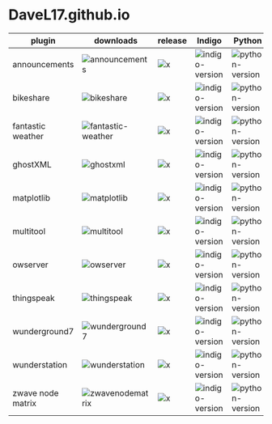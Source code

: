 # DaveL17.github.io

| plugin | downloads | release | Indigo | Python | Status |
|--------|-----------|---------|--------|--------|--------|
| announcements     | ![announcements](https://img.shields.io/github/downloads/DaveL17/announcements/latest/total.svg)         | ![x](https://img.shields.io/github/release/DaveL17/announcements.svg) | ![indigo-version](https://img.shields.io/badge/Indigo-7.0+-blueviolet.svg) | ![python-version](https://img.shields.io/badge/Python-2.7-darkgreen.svg) | ![plugin-status](https://img.shields.io/badge/Status-Healthy-00FF00.svg) |
| bikeshare         | ![bikeshare](https://img.shields.io/github/downloads/DaveL17/bikeshare/latest/total.svg)                 | ![x](https://img.shields.io/github/release/DaveL17/bikeshare.svg) | ![indigo-version](https://img.shields.io/badge/Indigo-7.0+-blueviolet.svg) | ![python-version](https://img.shields.io/badge/Python-2.7-darkgreen.svg) |  ![python-version](https://img.shields.io/badge/Python-2.7-darkgreen.svg) |
| fantastic weather | ![fantastic-weather](https://img.shields.io/github/downloads/DaveL17/fantastic-weather/latest/total.svg) | ![x](https://img.shields.io/github/release/DaveL17/fantastic-weather.svg) | ![indigo-version](https://img.shields.io/badge/Indigo-7.0+-blueviolet.svg) | ![python-version](https://img.shields.io/badge/Python-2.7-darkgreen.svg) | ![plugin-status](https://img.shields.io/badge/Status-On%20Life%20Support-FF7F7F.svg) |
| ghostXML          | ![ghostxml](https://img.shields.io/github/downloads/indigodomotics/ghostxml/latest/total.svg)            | ![x](https://img.shields.io/github/release/indigodomotics/ghostxml.svg) | ![indigo-version](https://img.shields.io/badge/Indigo-7.0+-blueviolet.svg) | ![python-version](https://img.shields.io/badge/Python-2.7-darkgreen.svg) | ![python-version](https://img.shields.io/badge/Python-2.7-darkgreen.svg) |
| matplotlib        | ![matplotlib](https://img.shields.io/github/downloads/DaveL17/matplotlib/latest/total.svg)               | ![x](https://img.shields.io/github/release/DaveL17/matplotlib.svg) | ![indigo-version](https://img.shields.io/badge/Indigo-7.0+-blueviolet.svg) | ![python-version](https://img.shields.io/badge/Python-2.7-darkgreen.svg) | ![python-version](https://img.shields.io/badge/Python-2.7-darkgreen.svg) |
| multitool         | ![multitool](https://img.shields.io/github/downloads/DaveL17/multitool/latest/total.svg)                 | ![x](https://img.shields.io/github/release/DaveL17/multitool.svg) | ![indigo-version](https://img.shields.io/badge/Indigo-7.0+-blueviolet.svg) | ![python-version](https://img.shields.io/badge/Python-2.7-darkgreen.svg) | ![python-version](https://img.shields.io/badge/Python-2.7-darkgreen.svg) |
| owserver          | ![owserver](https://img.shields.io/github/downloads/DaveL17/owserver/latest/total.svg)                   | ![x](https://img.shields.io/github/release/DaveL17/owserver.svg) | ![indigo-version](https://img.shields.io/badge/Indigo-7.0+-blueviolet.svg) | ![python-version](https://img.shields.io/badge/Python-2.7-darkgreen.svg) | ![python-version](https://img.shields.io/badge/Python-2.7-darkgreen.svg) |
| thingspeak        | ![thingspeak](https://img.shields.io/github/downloads/DaveL17/thingspeak/latest/total.svg)               | ![x](https://img.shields.io/github/release/DaveL17/thingspeak.svg) | ![indigo-version](https://img.shields.io/badge/Indigo-7.0+-blueviolet.svg) | ![python-version](https://img.shields.io/badge/Python-2.7-darkgreen.svg) | ![plugin-status](https://img.shields.io/badge/Status-Deprecated-red.svg) |
| wunderground7     | ![wunderground7](https://img.shields.io/github/downloads/DaveL17/wunderground7/latest/total.svg)         | ![x](https://img.shields.io/github/release/DaveL17/wunderground7.svg) | ![indigo-version](https://img.shields.io/badge/Indigo-7.0+-blueviolet.svg) | ![python-version](https://img.shields.io/badge/Python-2.7-darkgreen.svg) | ![plugin-status](https://img.shields.io/badge/Status-Deprecated-red.svg) |
| wunderstation     | ![wunderstation](https://img.shields.io/github/downloads/DaveL17/wunderstation/latest/total.svg)         | ![x](https://img.shields.io/github/release/DaveL17/wunderstation.svg) | ![indigo-version](https://img.shields.io/badge/Indigo-7.0+-blueviolet.svg) | ![python-version](https://img.shields.io/badge/Python-2.7-darkgreen.svg) | ![plugin-status](https://img.shields.io/badge/Status-Deprecated-red.svg) |
| zwave node matrix | ![zwavenodematrix](https://img.shields.io/github/downloads/DaveL17/zwavenodematrix/latest/total.svg)     | ![x](https://img.shields.io/github/release/DaveL17/zwavenodematrix.svg) | ![indigo-version](https://img.shields.io/badge/Indigo-7.0+-blueviolet.svg) | ![python-version](https://img.shields.io/badge/Python-2.7-darkgreen.svg) | ![python-version](https://img.shields.io/badge/Python-2.7-darkgreen.svg) |
